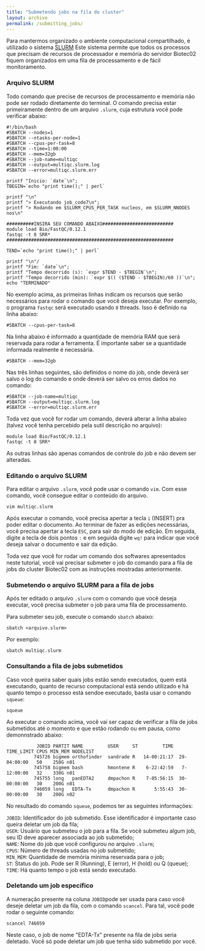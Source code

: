 ```yaml
---
title: "Submetendo jobs na fila do cluster"
layout: archive
permalink: /submitting_jobs/
---
```


Para mantermos organizado o ambiente computacional compartilhado, é utilizado o sistema [SLURM](https://slurm.schedmd.com/documentation.html) 
Este sistema permite que todos os processos que precisam de recursos de processador e memória do servidor Biotec02 fiquem organizados em uma fila de processamento e de fácil monitoramento.

### Arquivo SLURM
Todo comando que precise de recursos de processamento e memória não pode ser rodado diretamente do terminal. O comando precisa estar primeiramente dentro de um arquivo `.slurm`, cuja estrutura você pode verificar abaixo:

```shell
#!/bin/bash
#SBATCH --nodes=1
#SBATCH --ntasks-per-node=1
#SBATCH --cpus-per-task=8
#SBATCH --time=1:00:00
#SBATCH --mem=32gb
#SBATCH --job-name=multiqc
#SBATCH --output=multiqc.slurm.log
#SBATCH --error=multiqc.slurm.err

printf "Inicio: `date`\n";
TBEGIN=`echo "print time();" | perl`

printf "\n"
printf "> Executando job_code7\n";
printf "> Rodando em $SLURM_CPUS_PER_TASK nucleos, em $SLURM_NNODES nos\n"

##########INSIRA SEU COMANDO ABAIXO##########################
module load Bio/FastQC/0.12.1
fastqc -t 8 SRR*
#############################################################

TEND=`echo "print time();" | perl`

printf "\n"/
printf "Fim: `date`\n";
printf "Tempo decorrido (s): `expr $TEND - $TBEGIN`\n";
printf "Tempo decorrido (min): `expr $(( ($TEND - $TBEGIN)/60 ))`\n";
echo "TERMINADO"
```

No exemplo acima, as primeiras linhas indicam os recursos que serão necessários para rodar o comando que você deseja executar.
Por exemplo, o programa `fastqc` será executado usando `8` threads. Isso é definido na linha abaixo:
```shell
#SBATCH --cpus-per-task=8
```

Na linha abaixo é informado a quantidade de memória RAM que será reservada para rodar a ferramenta. É importante saber se a quantidade informada realmente é necessária.
```shell
#SBATCH --mem=32gb
```

Nas três linhas seguintes, são definidos o nome do job, onde deverá ser salvo o log do comando e onde deverá ser salvo os erros dados no comando:
```shell
#SBATCH --job-name=multiqc
#SBATCH --output=multiqc.slurm.log
#SBATCH --error=multiqc.slurm.err
```

Toda vez que você for rodar um comando, deverá alterar a linha abaixo (talvez você tenha percebido pela sutil descrição no arquivo):
```shell
module load Bio/FastQC/0.12.1
fastqc -t 8 SRR*
```

As outras linhas são apenas comandos de controle do job e não devem ser alteradas.


### Editando o arquivo SLURM

Para editar o arquivo `.slurm`, você pode usar o comando `vim`. Com esse comando, você consegue editar o conteúdo do arquivo. 
```shell
vim multiqc.slurm
```

Após executar o comando, você precisa apertar a tecla `i` (INSERT) pra poder editar o documento.
Ao terminar de fazer as edições necessárias, você precisa apertar a tecla `ESC`, para sair do modo de edição.
Em seguida, digite a tecla de dois pontos `:` e em seguida digite `wq!` para indicar que você deseja salvar o documento e sair da edição.

Toda vez que você for rodar um comando dos softwares apresentados neste tutorial, você vai precisar submeter o job do comando para a fila de jobs do cluster Biotec02 com as instruções mostradas anteriormente.

### Submetendo o arquivo SLURM para a fila de jobs

Após ter editado o arquivo `.slurm` com o comando que você deseja executar, você precisa submeter o job para uma fila de processamento.

Para submeter seu job, execute o comando `sbatch` abaixo:
```shell
sbatch <arquivo.slurm>
```
Por exemplo:
```shell
sbatch multiqc.slurm
```

### Consultando a fila de jobs submetidos

Caso você queira saber quais jobs estão sendo executados, quem está executando, quanto de recurso computacional está sendo utilizado e há quanto tempo o processo está sendoe executado, basta usar o comando `squeue`:
```shell
squeue
```

Ao executar o comando acima, você vai ser capaz de verificar a fila de jobs submetidos até o momento e que estão rodando ou em pausa, como demonnstrado abaixo:

```shell
           JOBID PARTIT NAME         USER     ST         TIME   TIME_LIMIT CPUS MIN_MEM NODELIST
          745726 bigmem orthofinder  sandrade R   14-00:21:17  29-04:00:00   50    250G n01
          745758 bigmem bash         hmontene R    6-22:42:59   7-12:00:00   32    330G n01
          745755 long   panEDTA2     dmpachon R    7-05:56:15  30-00:00:00   30    200G n01
          746059 long   EDTA-Tx      dmpachon R       5:55:43  30-00:00:00   30    200G n02

```

No resultado do comando `squeue`, podemos ter as seguintes informações: 

`JOBID`: Identificador do job submetido. Esse identificador é importante caso queira deletar um job da fila; \
`USER`: Usuário que submeteu o job para a fila. Se você submeteu algum job, seu ID deve aparecer associada ao job submetido; \
`NAME`: Nome do job que você configurou no arquivo `.slurm`; \
`CPUS`: Número de threads usadas no job submetido; \
`MIN_MEM`: Quantidade de memória mínima reservada para o job; \
`ST`: Status do job. Pode ser R (Running), E (error), H (hold) ou Q (queue); \
`TIME`: Há quanto tempo o job está sendo executado.

###  Deletando um job específico
A numeração presente na coluna `JOBID`pode ser usada para caso você deseje deletar um job da fila, com o comando `scancel`. Para tal, você pode rodar o seguinte comando:
```shell
scancel 746059
```

Neste caso, o job de nome "EDTA-Tx" presente na fila de jobs seria deletado. Você só pode deletar um job que tenha sido submetido por você.




